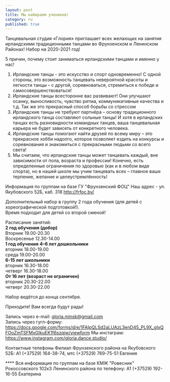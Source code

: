 ```yaml
---
layout: post
title: Мы набираем учеников!
category: ru
published: true
---
```


Танцевальная студия «Глория» приглашает всех желающих на занятия ирландскими традиционными танцами во Фрунзенском и Ленинском Районах! Набор на 2020-2021 год!

5 причин, почему стоит заниматься ирландскими танцами и именно у нас!

1. Ирландские танцы - это искусство и спорт одновременно! С одной стороны, это возможность танцевать невероятной красоты и легкости танцы – с другой, соревноваться, стремиться к победе и самосовершенствоваться! 
2. Ирландские танцы всесторонне вас развивают! Они улучшают осанку, выносливость, чувство ритма, коммуникативные качества и т.д. Так же это прекрасный способ борьбы со стрессом 
3. Ирландские танцы не требуют партнёра – основу традиционного ирландского танца составляют сольные танцы! И хотя в ирландских танцах есть разновидности командных танцев, ваша танцевальная карьера не будет зависеть от конкретного человека. 
4. Ирландские танцы помогают найти друзей по всему миру – это прекрасное хобби надолго, которое позволяет ездить на конкурсы и соревнования и знакомиться с прекрасными людьми со всего света!
5. Мы считаем, что ирландские танцы может танцевать каждый, вне зависимости от пола, возраста и профессии! Конечно, есть определенные ограничения по здоровью (как и в любом виде спорта), но в нашей школе мы учим танцевать всех – главное ваше терпение, желание и целеустремлённость! 

Информация по группам на базе ГУ "Фрунзенский ФОЦ" Наш адрес - ул. Якубовского 52Б, каб. 318 
<http://frfoc.by/>

Дополнительный набор в группу 2 года обучения (для детей с хореографической подготовкой!).  
Время подходит для детей со второй сменой!

Расписание занятий:  
**2 год обучения (добор)**  
Вторник 19.00-20.30  
Воскресенье 12.30-14.00  
**1 год обучения** 
**4–6 лет дошкольники**  
вторник 18.00-19.00  
среда 19.00-20.00    
**6-15 лет школьники**  
вторник     16.30-18.00  
четверг     16.30-18.00      
**От 16 лет (возраст не ограничен)**  
вторник 20.30-22.00    
четверг 20.30-22.00  
 
Набор ведётся до конца сентября.
 
Приходите! Вам всегда будут рады!

Запись через e-mail: [gloria.minsk@gmail.com](mailto:gloria.minsk@gmail.com)  
Запись через гугл-форму:
<https://docs.google.com/forms/d/e/1FAIpQLSd2aLUAzL3enD45_PL9X_gIxQFOoZmTSFMxGIkuEK1f6szqjw/viewform>
Мы инстаграм: https://www.instagram.com/gloria.dance.studio/

Контактные телефоны 
Филиал Фрунзенского района на Якубовского 52Б: А1 (+37529) 164-38-74, мтс (+37529) 769-75-51 Евгения    

**** Вся информация по группам на базе КМЖ "Ровесник" Рокоссовского 102к3 Ленинского района по телефону: 
А1 (+37529) 192-16-55 Екатерина
